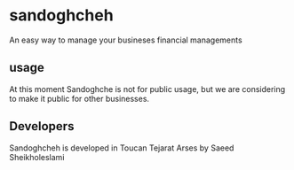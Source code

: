 # sandoghcheh
An easy way to manage your busineses financial managements
## usage
At this moment Sandoghche is not for public usage, but we are considering to make it public for other businesses.
## Developers
Sandoghcheh is developed in Toucan Tejarat Arses by Saeed Sheikholeslami
